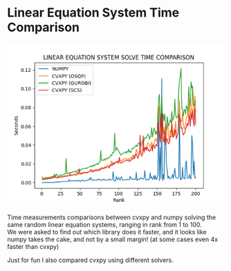 # Linear Equation System Time Comparison
![plot](plot.png "Linear Equation System Time Comparison")

Time measurements comparisons between cvxpy and numpy solving the same random linear equation systems, ranging in rank from 1 to 100.  
We were asked to find out which library does it faster, and it looks like numpy takes the cake, and not by a small margin! (at some cases even 4x faster than cvxpy)

Just for fun I also compared cvxpy using different solvers.

